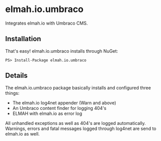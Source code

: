 # elmah.io.umbraco
Integrates elmah.io with Umbraco CMS.

## Installation
That's easy! elmah.io.umbraco installs through NuGet:

```
PS> Install-Package elmah.io.umbraco
```

## Details
The elmah.io.umbraco package basically installs and configured three things:

* The elmah.io log4net appender (Warn and above)
* An Umbraco content finder for logging 404's
* ELMAH with elmah.io as error log

All unhandled exceptions as well as 404's are logged automatically. Warnings, errors and fatal messages logged through log4net are send to elmah.io as well.